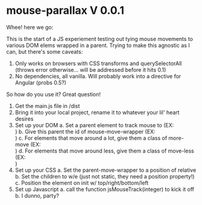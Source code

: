 # mouse-parallax V 0.0.1
Whee! here we go:

This is the start of a JS experiement testing out tying mouse movements to various DOM elems wrapped in a parent. Trying to make this agnostic as I can, but there's some caveats:

1. Only works on browsers with CSS transforms and querySelectorAll (throws error otherwise... will be addressed before it hits 0.1)
2. No dependencies, all vanilla. Will probably work into a directive for Angular (probs 0.5?)

So how do you use it? Great question!

1. Get the main.js file in /dist
2. Bring it into your local project, rename it to whatever your lil' heart desires
3. Set up your DOM
	a. Set a parent element to track mouse to (EX: <div>)
	b. Give this parent the id of mouse-move-wrapper (EX: <div id="mouse-move-wrapper">)
	c. For elements that move around a lot, give them a class of more-move (EX: <div class="move-more">)
	d. For elements that move around less, give them a class of move-less (EX: <div class="move-less">)
4. Set up your CSS
	a. Set the parent-move-wrapper to a position of relative
	b. Set the children to w/e (just not static, they need a position property!)
	c. Position the element on init w/ top/right/bottom/left
5. Set up Javascript
	a. call the function jsMouseTrack(integer) to kick it off
	b. I dunno, party?

